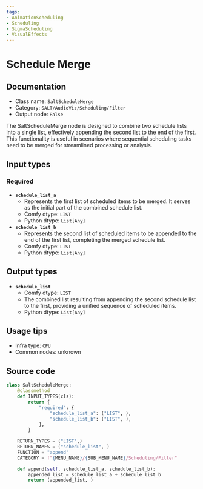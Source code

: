 ```yaml
---
tags:
- AnimationScheduling
- Scheduling
- SigmaScheduling
- VisualEffects
---
```


# Schedule Merge
## Documentation
- Class name: `SaltScheduleMerge`
- Category: `SALT/AudioViz/Scheduling/Filter`
- Output node: `False`

The SaltScheduleMerge node is designed to combine two schedule lists into a single list, effectively appending the second list to the end of the first. This functionality is useful in scenarios where sequential scheduling tasks need to be merged for streamlined processing or analysis.
## Input types
### Required
- **`schedule_list_a`**
    - Represents the first list of scheduled items to be merged. It serves as the initial part of the combined schedule list.
    - Comfy dtype: `LIST`
    - Python dtype: `List[Any]`
- **`schedule_list_b`**
    - Represents the second list of scheduled items to be appended to the end of the first list, completing the merged schedule list.
    - Comfy dtype: `LIST`
    - Python dtype: `List[Any]`
## Output types
- **`schedule_list`**
    - Comfy dtype: `LIST`
    - The combined list resulting from appending the second schedule list to the first, providing a unified sequence of scheduled items.
    - Python dtype: `List[Any]`
## Usage tips
- Infra type: `CPU`
- Common nodes: unknown


## Source code
```python
class SaltScheduleMerge:
    @classmethod
    def INPUT_TYPES(cls):
        return {
            "required": {
                "schedule_list_a": ("LIST", ),
                "schedule_list_b": ("LIST", ),
            },
        }

    RETURN_TYPES = ("LIST",)
    RETURN_NAMES = ("schedule_list", )
    FUNCTION = "append"
    CATEGORY = f"{MENU_NAME}/{SUB_MENU_NAME}/Scheduling/Filter"

    def append(self, schedule_list_a, schedule_list_b):
        appended_list = schedule_list_a + schedule_list_b
        return (appended_list, )

```
